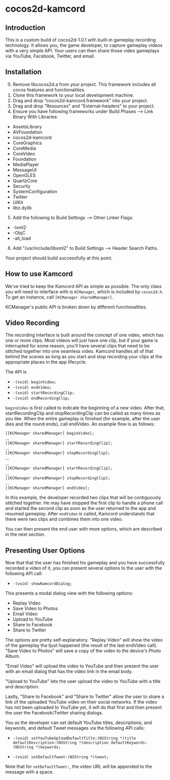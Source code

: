 cocos2d-kamcord
===============

Introduction
------------

This is a custom build of cocos2d-1.0.1 with built-in gameplay recording technology.
It allows you, the game developer, to capture gameplay videos with a very simple API.
Your users can then share those video gameplays via YouTube, Facebook, Twitter, and email.


Installation
------------

0. Remove libcocos2d.a from your project. This framework includes all cocos features and functionalities.
1. Clone this framework to your local development machine.
2. Drag and drop "cocos2d-kamcord.framework" into your project.
3. Drag and drop "Resources" and "External-headers" to your project.
4. Ensure you have following frameworks under Build Phases --> Link Binary With Libraries:

* AssetsLibrary
* AVFoundation
* cocos2d-kamcord
* CoreGraphics
* CoreMedia
* CoreVideo
* Foundation
* MediaPlayer
* MessageUI
* OpenGLES
* QuartzCore
* Security
* SystemConfiguration
* Twitter
* UIKit
* libz.dylib

5. Add the following to Build Settings --> Other Linker Flags:

* -lxml2
* -ObjC
* -all_load

6. Add "/usr/include/libxml2" to Build Settings --> Header Search Paths.

Your project should build successfully at this point.

How to use Kamcord
------------------

We've tried to keep the Kamcord API as simple as possible. The only class you will need to interface with is `KCManager`, which is included by `cocos2d.h`. To get an instance, call `[KCManager sharedManager]`.

KCManager's public API is broken down by different functionalities.

Video Recording
---------------

The recording interface is built around the concept of one video, which has one or more clips. Most videos will just have one clip, but if your game is interrupted for some reason, you'll have several clips that need to be stitched together into one seamless video. Kamcord handles all of that behind the scenes as long as you start and stop recording your clips at the appropriate places in the app lifecycle.

The API is

* `-(void) beginVideo;`
* `-(void) endVideo;`
* `-(void) startRecordingClip;`
* `-(void) endRecordingClip;`

`beginVideo` is first called to indicate the beginning of a new video. After that, startRecordingClip and stopRecordingClip can be called as many times as you like. When the entire gameplay is finished (for example, after the user dies and the round ends), call endVideo. An example flow is as follows:

`[[KCManager sharedManager] beginVideo];`  
...  
`[[KCManager sharedManager] startRecordingClip];`  
...  
`[[KCManager sharedManager] stopRecordingClip];`  
...  
...  
`[[KCManager sharedManager] startRecordingClip];`  
...  
`[[KCManager sharedManager] stopRecordingClip];`  
...  
`[[KCManager sharedManager] endVideo];`  

In this example, the developer recorded two clips that will be contiguously stitched together. He may have stopped the first clip to handle a phone call and started the second clip as soon as the user returned to the app and resumed gameplay. After `endVideo` is called, Kamcord understands that there were two clips and combines them into one video.

You can then present the end user with more options, which are described in the next section.


Presenting User Options
-----------------------

Now that that the user has finished his gameplay and you have successfully recorded a video of it, you can present several options to the user with the following API call:

* `-(void) showKamcordDialog;`

This presents a modal dialog view with the following options:

* Replay Video
* Save Video to Photos
* Email Video
* Upload to YouTube
* Share to Facebook
* Share to Twitter

The options are pretty self-explanatory. "Replay Video" will show the video of the gameplay tha tjust happened (the result of the last endVideo call). "Save Video to Photos" will save a copy of the video to the device's Photo Album.

"Email Video" will upload the video to YouTube and then present the user with an email dialog that has the video link in the email body.

"Upload to YouTube" lets the user upload the video to YouTube with a title and description.

Lastly, "Share to Facebook" and "Share to Twitter" allow the user to share a link of the uploaded YouTube video on their social networks. If the video has not been uploaded to YouTube yet, it will do that first and then present the user the Facebook/Twitter sharing dialogs.

You as the developer can set default YouTube titles, descriptions, and keywords, and default Tweet messages via the following API calls:

* `-(void) setYouTubeUploadDefaultTitle:(NSString *)title defaultDescription:(NSString *)description defaultKeywords:(NSString *)keywords;`

* `-(void) setDefaultTweet:(NSString *)tweet;`

Note that for `setDefaultTweet:`, the video URL will be appended to the message with a space.

